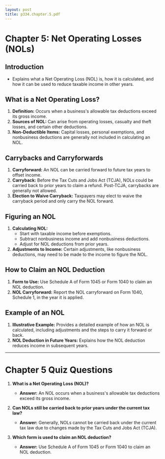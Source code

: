 ```yaml
---
layout: post
title: p334.chapter.5.pdf
--- 
```


# Chapter 5: Net Operating Losses (NOLs)

## Introduction
- Explains what a Net Operating Loss (NOL) is, how it is calculated, and how it can be used to reduce taxable income in other years.

## What is a Net Operating Loss?
1. **Definition:** Occurs when a business's allowable tax deductions exceed its gross income.
2. **Sources of NOL:** Can arise from operating losses, casualty and theft losses, and certain other deductions.
3. **Non-Deductible Items:** Capital losses, personal exemptions, and nonbusiness deductions are generally not included in calculating an NOL.

## Carrybacks and Carryforwards
1. **Carryforward:** An NOL can be carried forward to future tax years to offset income.
2. **Carryback:** Before the Tax Cuts and Jobs Act (TCJA), NOLs could be carried back to prior years to claim a refund. Post-TCJA, carrybacks are generally not allowed.
3. **Election to Waive Carryback:** Taxpayers may elect to waive the carryback period and only carry the NOL forward.

## Figuring an NOL
1. **Calculating NOL:** 
   - Start with taxable income before exemptions.
   - Subtract nonbusiness income and add nonbusiness deductions.
   - Adjust for NOL deductions from prior years.
2. **Adjustments to Income:** Certain adjustments, like nonbusiness deductions, may need to be made to the income to figure the NOL.

## How to Claim an NOL Deduction
1. **Form to Use:** Use Schedule A of Form 1045 or Form 1040 to claim an NOL deduction.
2. **NOL Carryforward:** Report the NOL carryforward on Form 1040, Schedule 1, in the year it is applied.

## Example of an NOL
1. **Illustrative Example:** Provides a detailed example of how an NOL is calculated, including adjustments and the steps to carry it forward or back.
2. **NOL Deduction in Future Years:** Explains how the NOL deduction reduces income in subsequent years.

---

# Chapter 5 Quiz Questions

1. **What is a Net Operating Loss (NOL)?**
   - **Answer:** An NOL occurs when a business's allowable tax deductions exceed its gross income.

2. **Can NOLs still be carried back to prior years under the current tax law?**
   - **Answer:** Generally, NOLs cannot be carried back under the current tax law due to changes made by the Tax Cuts and Jobs Act (TCJA).

3. **Which form is used to claim an NOL deduction?**
   - **Answer:** Use Schedule A of Form 1045 or Form 1040 to claim an NOL deduction.
